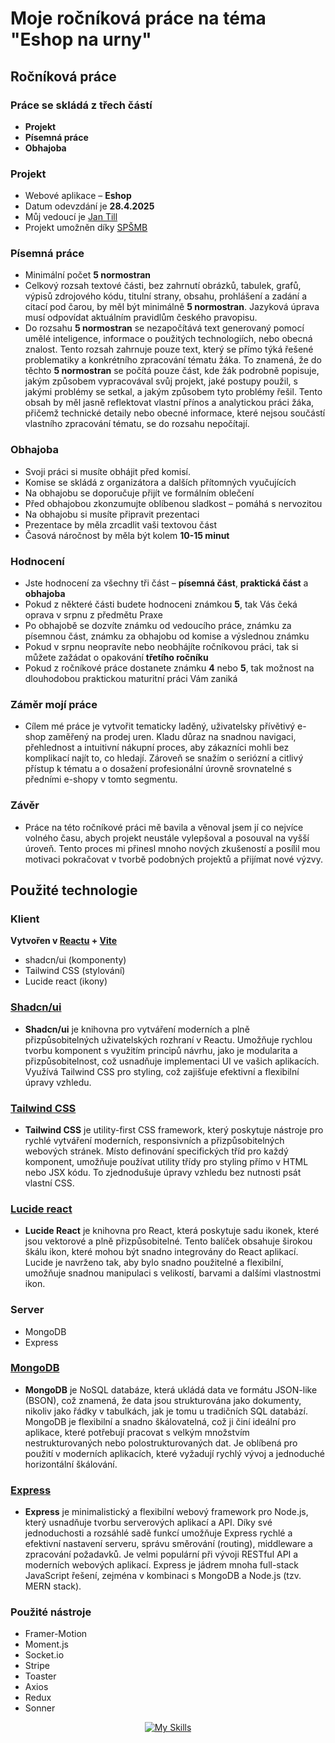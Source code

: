 # Moje ročníková práce na téma "Eshop na urny"
## Ročníková práce
### Práce se skládá z třech částí
- **Projekt**
- **Písemná práce**
- **Obhajoba**
### Projekt
- Webové aplikace – **Eshop**
- Datum odevzdání je **28.4.2025**
- Můj vedoucí je [Jan Till](https://github.com/honziktillu)
- Projekt umožněn díky [SPŠMB](https://www.spsmb.cz/)
### Písemná práce
- Minimální počet **5 normostran**
- Celkový rozsah textové části, bez zahrnutí obrázků, tabulek, grafů, výpisů zdrojového kódu, titulní strany, obsahu, prohlášení a zadání a citací pod čarou, by měl být minimálně **5 normostran**. Jazyková úprava musí odpovídat aktuálním pravidlům českého pravopisu.
- Do rozsahu **5 normostran** se nezapočítává text generovaný pomocí umělé inteligence, informace o použitých technologiích, nebo obecná znalost. Tento rozsah zahrnuje pouze text, který se přímo týká řešené problematiky a konkrétního zpracování tématu žáka. To znamená, že do těchto **5 normostran** se počítá pouze část, kde žák podrobně popisuje, jakým způsobem vypracovával svůj projekt, jaké postupy použil, s jakými problémy se setkal, a jakým způsobem tyto problémy řešil. Tento obsah by měl jasně reflektovat vlastní přínos a analytickou práci žáka, přičemž technické detaily nebo obecné informace, které nejsou součástí vlastního zpracování tématu, se do rozsahu nepočítají.
### Obhajoba
- Svoji práci si musíte obhájit před komisí.
- Komise se skládá z organizátora a dalších přítomných vyučujících
- Na obhajobu se doporučuje přijít ve formálním oblečení 
- Před obhajobou zkonzumujte oblíbenou sladkost – pomáhá s nervozitou
- Na obhajobu si musíte připravit prezentaci
- Prezentace by měla zrcadlit vaši textovou část
- Časová náročnost by měla být kolem **10-15 minut**
### Hodnocení
- Jste hodnocení za všechny tři část – **písemná část**, **praktická část** a **obhajoba**
- Pokud z některé části budete hodnoceni známkou **5**, tak Vás čeká oprava v srpnu z předmětu Praxe
- Po obhajobě se dozvíte známku od vedoucího práce, známku za písemnou část, známku za obhajobu od komise a výslednou známku
- Pokud v srpnu neopravíte nebo neobhájíte ročníkovou práci, tak si můžete zažádat o opakování **třetího ročníku**
- Pokud z ročníkové práce dostanete známku **4** nebo **5**, tak možnost na dlouhodobou praktickou maturitní práci Vám zaniká

### Záměr mojí práce
- Cílem mé práce je vytvořit tematicky laděný, uživatelsky přívětivý e-shop zaměřený na prodej uren. Kladu důraz na snadnou navigaci, přehlednost a intuitivní nákupní proces, aby zákazníci mohli bez komplikací najít to, co hledají. Zároveň se snažím o seriózní a citlivý přístup k tématu a o dosažení profesionální úrovně srovnatelné s předními e-shopy v tomto segmentu.
### Závěr
- Práce na této ročníkové práci mě bavila a věnoval jsem jí co nejvíce volného času, abych projekt neustále vylepšoval a posouval na vyšší úroveň. Tento proces mi přinesl mnoho nových zkušeností a posílil mou motivaci pokračovat v tvorbě podobných projektů a přijímat nové výzvy.
## Použité technologie
### Klient
**Vytvořen v [Reactu](https://react.dev/) + [Vite](https://vite.dev/)**
- shadcn/ui (komponenty)
- Tailwind CSS (stylování)
- Lucide react (ikony)

### [Shadcn/ui](https://ui.shadcn.com/)
- **Shadcn/ui** je knihovna pro vytváření moderních a plně přizpůsobitelných uživatelských rozhraní v Reactu. Umožňuje rychlou tvorbu komponent s využitím principů návrhu, jako je modularita a přizpůsobitelnost, což usnadňuje implementaci UI ve vašich aplikacích. Využívá Tailwind CSS pro styling, což zajišťuje efektivní a flexibilní úpravy vzhledu.
### [Tailwind CSS](https://tailwindcss.com/)
- **Tailwind CSS** je utility-first CSS framework, který poskytuje nástroje pro rychlé vytváření moderních, responsivních a přizpůsobitelných webových stránek. Místo definování specifických tříd pro každý komponent, umožňuje používat utility třídy pro styling přímo v HTML nebo JSX kódu. To zjednodušuje úpravy vzhledu bez nutnosti psát vlastní CSS.
### [Lucide react](https://lucide.dev/icons/)
- **Lucide React** je knihovna pro React, která poskytuje sadu ikonek, které jsou vektorové a plně přizpůsobitelné. Tento balíček obsahuje širokou škálu ikon, které mohou být snadno integrovány do React aplikací. Lucide je navrženo tak, aby bylo snadno použitelné a flexibilní, umožňuje snadnou manipulaci s velikostí, barvami a dalšími vlastnostmi ikon.
### Server
- MongoDB
- Express
### [MongoDB](https://www.mongodb.com/)
- **MongoDB** je NoSQL databáze, která ukládá data ve formátu JSON-like (BSON), což znamená, že data jsou strukturována jako dokumenty, nikoliv jako řádky v tabulkách, jak je tomu u tradičních SQL databází. MongoDB je flexibilní a snadno škálovatelná, což ji činí ideální pro aplikace, které potřebují pracovat s velkým množstvím nestrukturovaných nebo polostrukturovaných dat. Je oblíbená pro použití v moderních aplikacích, které vyžadují rychlý vývoj a jednoduché horizontální škálování.
### [Express](https://expressjs.com/)
- **Express** je minimalistický a flexibilní webový framework pro Node.js, který usnadňuje tvorbu serverových aplikací a API. Díky své jednoduchosti a rozsáhlé sadě funkcí umožňuje Express rychlé a efektivní nastavení serveru, správu směrování (routing), middleware a zpracování požadavků. Je velmi populární při vývoji RESTful API a moderních webových aplikací. Express je jádrem mnoha full-stack JavaScript řešení, zejména v kombinaci s MongoDB a Node.js (tzv. MERN stack).

### Použité nástroje
- Framer-Motion
- Moment.js
- Socket.io
- Stripe
- Toaster
- Axios
- Redux
- Sonner

<div align=center>
  
  [![My Skills](https://skillicons.dev/icons?i=js,mongodb,html,css,express,react,nodejs,tailwind&perline=4)](https://skillicons.dev)
  
</div>
